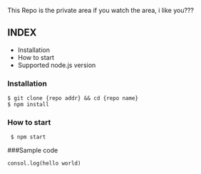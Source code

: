 
This Repo is the private area
if you watch the area, i like you???


## INDEX

- Installation
- How to start
- Supported node.js version

### Installation

```shell
$ git clone {repo addr} && cd {repo name}
$ npm install 
```

### How to start
` $ npm start`

###Sample code
``` JS
consol.log(hello world)
```
